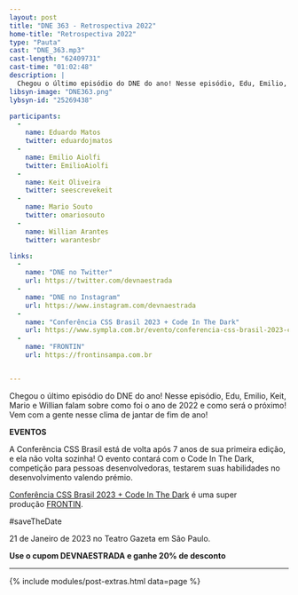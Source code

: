 ```yaml
---
layout: post
title: "DNE 363 - Retrospectiva 2022"
home-title: "Retrospectiva 2022"
type: "Pauta"
cast: "DNE_363.mp3"
cast-length: "62409731"
cast-time: "01:02:48"
description: |
  Chegou o último episódio do DNE do ano! Nesse episódio, Edu, Emilio, Keit, Mario e Willian falam sobre como foi o ano de 2022 e como será o próximo! Vem com a gente nesse clima de jantar de fim de ano!
libsyn-image: "DNE363.png"
lybsyn-id: "25269438"

participants:
  -
    name: Eduardo Matos
    twitter: eduardojmatos
  -
    name: Emilio Aiolfi
    twitter: EmilioAiolfi
  -
    name: Keit Oliveira
    twitter: seescrevekeit
  -
    name: Mario Souto
    twitter: omariosouto
  -
    name: Willian Arantes
    twitter: warantesbr

links:
  -
    name: "DNE no Twitter"
    url: https://twitter.com/devnaestrada
  -
    name: "DNE no Instagram"
    url: https://www.instagram.com/devnaestrada
  -
    name: "Conferência CSS Brasil 2023 + Code In The Dark"
    url: https://www.sympla.com.br/evento/conferencia-css-brasil-2023-code-in-the-dark/1759146
  -
    name: "FRONTIN"
    url: https://frontinsampa.com.br


---
```


Chegou o último episódio do DNE do ano! Nesse episódio, Edu, Emilio, Keit, Mario e Willian falam sobre como foi o ano de 2022 e como será o próximo! Vem com a gente nesse clima de jantar de fim de ano!

<strong>EVENTOS</strong>

A Conferência CSS Brasil está de volta após 7 anos de sua primeira edição, e ela não volta sozinha! O evento contará com o Code In The Dark, competição para pessoas desenvolvedoras, testarem suas habilidades no desenvolvimento valendo prémio.

<a href="https://www.sympla.com.br/evento/conferencia-css-brasil-2023-code-in-the-dark/1759146" target="_blank">Conferência CSS Brasil 2023 + Code In The Dark</a> é uma super produção <a href="https://frontinsampa.com.br/" target="_blank">FRONTIN</a>.

#saveTheDate

21 de Janeiro de 2023 no Teatro Gazeta em São Paulo.

<strong>Use o cupom DEVNAESTRADA e ganhe 20% de desconto</strong>


---

{% include modules/post-extras.html data=page %}
